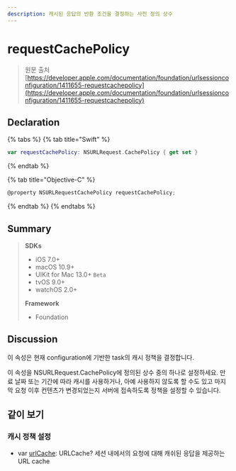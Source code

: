 ```yaml
---
description: 캐시된 응답의 반환 조건을 결정하는 사전 정의 상수
---
```


# requestCachePolicy

> 원문 출처  
> [https://developer.apple.com/documentation/foundation/urlsessionconfiguration/1411655-requestcachepolicy](https://developer.apple.com/documentation/foundation/urlsessionconfiguration/1411655-requestcachepolicy)

## Declaration

{% tabs %}
{% tab title="Swift" %}
```swift
var requestCachePolicy: NSURLRequest.CachePolicy { get set }
```
{% endtab %}

{% tab title="Objective-C" %}
```objectivec
@property NSURLRequestCachePolicy requestCachePolicy;
```
{% endtab %}
{% endtabs %}

## Summary

> **SDKs**
>
> * iOS 7.0+
> * macOS 10.9+
> * UIKit for Mac 13.0+ `Beta`
> * tvOS 9.0+
> * watchOS 2.0+
>
> **Framework**
>
> * Foundation

## Discussion

이 속성은 현재 configuration에 기반한 task의 캐시 정책을 결정합니다.

이 속성을 NSURLRequest.CachePolicy에 정의된 상수 중의 하나로 설정하세요. 만료 날짜 또는 기간에 따라 캐시를 사용하거나, 아예 사용하지 않도록 할 수도 있고 마지막 요청 이후 컨텐츠가 변경되었는지 서버에 접속하도록 정책을 설정할 수 있습니다.

## 같이 보기

### 캐시 정책 설정

* var [urlCache](urlcache.md): URLCache? 세션 내에서의 요청에 대해 캐쉬된 응답을 제공하는 URL cache

